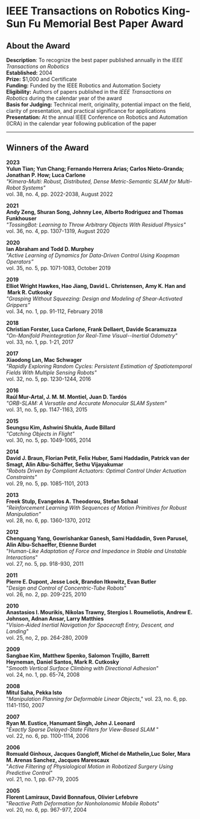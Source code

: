 <div itemprop="articleBody">


<h1>IEEE Transactions on Robotics King-Sun Fu Memorial Best Paper Award</h1>

<h2>About the Award</h2>
<p><span style="background-color: #ffffff;"></span><strong>Description</strong>: To recognize the best paper published annually in the <em>IEEE Transactions on Robotics</em><br><strong>Established:</strong> 2004<br><strong>Prize:</strong> $1,000 and Certificate<br><strong>Funding:</strong> Funded by the IEEE Robotics and Automation Society<br><strong>Eligibility:</strong> Authors of papers published in the<em> IEEE Transactions on Robotics</em> during the calendar year of the award<br><strong>Basis for Judging:</strong> Technical merit, originality, potential impact on the field, clarity of presentation, and practical significance for applications<br><strong>Presentation:</strong> At the annual IEEE Conference on Robotics and Automation (ICRA) in the calendar year following publication of the paper&nbsp;</p>
<hr>
<h2>Winners of the Award</h2>
<p><span style="font-weight: bold;">2023</span><br><b>Yulun Tian; Yun Chang; Fernando Herrera Arias; Carlos Nieto-Granda; Jonathan P. How; Luca Carlone</b><br><em>"Kimera-Multi: Robust, Distributed, Dense Metric-Semantic SLAM for Multi-Robot Systems"</em><br>vol. 38, no. 4, pp. 2022-2038, August 2022</p>
<p><strong>2021</strong><br><strong>Andy Zeng, Shuran Song, Johnny Lee, Alberto Rodriguez and Thomas Funkhouser</strong><br><em>"TossingBot: Learning to Throw Arbitrary Objects With Residual Physics"</em><br>vol. 36, no. 4, pp. 1307-1319, August 2020</p>
<p><strong>2020</strong><br><strong>Ian Abraham and Todd D. Murphey</strong> <br><em>"Active Learning of Dynamics for Data-Driven Control Using Koopman Operators”</em><br>vol. 35, no. 5, pp. 1071-1083, October 2019</p>
<p><strong>2019<br>Elliot Wright Hawkes, Hao Jiang, David L. Christensen,&nbsp;Amy K. Han and &nbsp;Mark R. Cutkosky&nbsp;</strong><br><em>"Grasping Without Squeezing:&nbsp;Design and Modeling of Shear-Activated Grippers”</em><br>vol.&nbsp;34, no. 1, pp. 91-112, February 2018</p>
<p><strong style="background-color: initial;">2018<br>Christian Forster, Luca Carlone, Frank Dellaert, Davide Scaramuzza<br></strong><em>"On-Manifold Preintegration for Real-Time Visual--Inertial Odometry"</em><strong style="background-color: initial;"><br></strong>vol. 33, no. 1, pp. 1-21, 2017</p>
<p><strong>2017<br>Xiaodong Lan, Mac Schwager</strong><br><em>"Rapidly Exploring Random Cycles: Persistent Estimation of Spatiotemporal Fields With Multiple Sensing Robots"</em><br>vol. 32, no. 5, pp. 1230-1244, 2016</p>
<p><strong>2016</strong><br><strong>Raúl Mur-Artal, J. M. M. Montiel, Juan D. Tardós</strong><br><em>"ORB-SLAM: A Versatile and Accurate Monocular SLAM System"</em><br>vol. 31, no. 5, pp. 1147-1163, 2015</p>
<p><strong>2015</strong><br><strong>Seungsu Kim, Ashwini Shukla, Aude Billard</strong><br><em>"Catching Objects in Flight"<br></em>vol. 30, no. 5, pp. 1049-1065, 2014<em><br></em></p>
<p><strong>2014</strong><br><strong>David J. Braun, Florian Petit, Felix Huber,&nbsp;Sami Haddadin, Patrick van der Smagt,&nbsp;Alin Albu-Schäffer, Sethu Vijayakumar</strong><br><em>"Robots Driven by Compliant Actuators: Optimal Control Under Actuation Constraints"</em> <br>vol. 29, no. 5, pp. 1085-1101, 2013</p>
<p><strong>2013<br>Freek Stulp,&nbsp;Evangelos A. Theodorou, Stefan Schaal<br></strong><em>"Reinforcement Learning With Sequences of Motion Primitives for Robust Manipulation"</em>&nbsp;<br>vol. 28, no. 6, pp. 1360-1370, 2012</p>
<p><strong>2012</strong><br><strong>Chenguang Yang, Gowrishankar Ganesh, Sami Haddadin,&nbsp;Sven Parusel, Alin Albu-Schaeffer, Etienne Burdet</strong><br>"<em>Human-Like Adaptation of Force and Impedance in Stable and Unstable Interactions</em>" <br>vol. 27, no. 5, pp. 918-930, 2011</p>
<p><strong>2011</strong><br><strong>Pierre E. Dupont, Jesse Lock, Brandon Itkowitz, Evan Butler</strong><br>"<em>Design and Control of Concentric-Tube Robots</em>" <br>vol. 26, no. 2, pp. 209-225, 2010</p>
<p><strong>2010</strong><br><strong>Anastasios I. Mourikis, Nikolas Trawny,&nbsp;Stergios I. Roumeliotis, Andrew E. Johnson, Adnan Ansar, Larry Matthies</strong><br>"<em>Vision-Aided Inertial Navigation for Spacecraft Entry, Descent, and Landing</em>" <br>vol. 25, no, 2, pp. 264-280, 2009</p>
<p><strong>2009</strong><br><strong>Sangbae Kim, Matthew Spenko, Salomon Trujillo, Barrett Heyneman,&nbsp;Daniel Santos, Mark R. Cutkosky</strong><br>"<em>Smooth Vertical Surface Climbing with Directional Adhesion</em>" <br>vol. 24, no. 1, pp. 65-74, 2008</p>
<p><strong>2008</strong><br><strong>Mitul Saha, Pekka Isto</strong><br>"<em>Manipulation Planning for Deformable Linear Objects</em>," vol. 23, no. 6, pp. 1141-1150, 2007</p>
<p><strong>2007</strong><br><strong>Ryan M. Eustice, Hanumant Singh, John J. Leonard</strong><br>"<em>Exactly Sparse Delayed-State Filters for View-Based SLAM</em>&nbsp;" <br>vol. 22, no. 6, pp. 1100-1114, 2006</p>
<p><strong>2006</strong><br><strong>Romuald Ginhoux, Jacques Gangloff, Michel de Mathelin,Luc Soler, Mara M. Arenas Sanchez, Jacques Marescaux</strong><br>"<em>Active Filtering of Physiological Motion in Robotized Surgery Using Predictive Control</em>" <br>vol. 21, no. 1, pp. 67-79, 2005</p>
<p><strong>2005</strong><br><strong>Florent Lamiraux, David Bonnafous, Olivier Lefebvre</strong><br>"<em>Reactive Path Deformation for Nonholonomic Mobile Robots</em>" <br>vol. 20, no. 6, pp. 967-977, 2004</p> 
          

<div class="clearfix"></div></div>